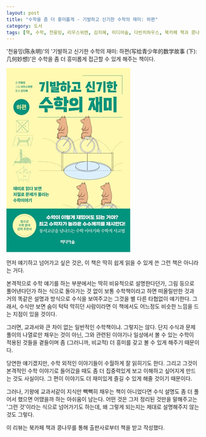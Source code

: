 ```yaml
---
layout: post
title: "수학을 좀 더 흥미롭게 - 기발하고 신기한 수학의 재미: 하편"
category: 도서
tags: [책, 수학, 천융밍, 리우스위엔, 김지혜, 미디어숲, 다빈치하우스, 북카페 책과 콩나무, 서평]
---
```


'천융밍(陈永明)'의
'기발하고 신기한 수학의 재미: 하편(写给青少年的数学故事 (下): 几何妙想)'은
수학을 좀 더 흥미롭게 접근할 수 있게 해주는 책이다.

![표지](/images/book/math-stories-for-teens-2-geometry-ideas-book-h480.jpg)

먼저 얘기하고 넘어가고 싶은 것은,
이 책은 딱히 쉽게 읽을 수 있게 쓴 그런 책은 아니라는 거다.

본격적으로 수학 얘기를 하는 부분에서는
딱히 비유적으로 설명한다던가,
그림 등으로 풀어낸다던가 하는 식으로 돌아가는 것 없이
보통 수학책이라고 하면 떠올릴만한 것과 거의 똑같은 설명과 방식으로
수식을 보여주고는 그것을 별 다른 타협없이 얘기한다.
그래서, 수식만 보면 숨이 턱턱 막히던 사람이라면
이 책에서도 어느정도 비슷한 느낌을 드는 지점이 있을 것이다.

그러면, 교과서와 큰 차이 없는 일반적인 수학책이냐.
그렇지는 않다.
단지 수식과 문제 풀이의 나열로만 채우는 것이 아닌,
그와 관련된 이야기나 일상에서 볼 수 있는 수학이 적용된 것들을 곁들이며
좀 (그러니까, 비교적) 더 흥미를 갖고 볼 수 있게 해주기 때문이다.

당연한 얘기겠지만, 수학 외적인 이야기들이 수월하게 잘 읽히기도 한다.
그리고 그것이 본격적인 수학 이야기로 들어갔을 때도
좀 더 집중력있게 보고 이해하고 싶어지게 만드는 것도 사실이다.
그 편이 이야기도 더 재미있게 즐길 수 있게 해줄 것이기 때문이다.

그러나, 기왕에 교과서같이 지식만 빽빽히 채우는 책이 아니었다면
수식 설명도 좀 더 풀어서 했으면 어땠을까 하는 아쉬움이 남는다.
어떤 것은 그저 정리된 것만을 말해주고는 '그런 것'이라는 식으로 넘어가기도 하는데,
왜 그렇게 되는지는 제대로 설명해주지 않는 것도 그렇다.



<div class="im im-info">
이 리뷰는 북카페 책과 콩나무를 통해 출판사로부터 책을 받고 작성했다.
</div>
